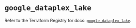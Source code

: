 # `google_dataplex_lake`

Refer to the Terraform Registry for docs: [`google_dataplex_lake`](https://registry.terraform.io/providers/hashicorp/google/6.26.0/docs/resources/dataplex_lake).
